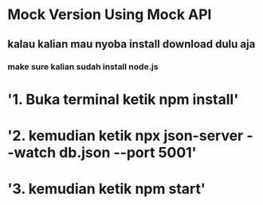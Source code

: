 # Mock Version Using Mock API
## kalau kalian mau nyoba install download dulu aja 
### make sure kalian sudah install node.js
# '1. Buka terminal ketik npm install'

# '2. kemudian ketik npx json-server --watch db.json --port 5001'

# '3. kemudian ketik npm start'